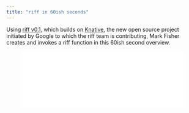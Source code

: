 ```yaml
---
title: "riff in 60ish seconds"
---
```


Using [riff v0.1](https://projectriff.io/blog/announcing-riff-0-1-0-on-Knative/), which builds on [Knative](https://github.com/knative/docs), the new open source project initiated by Google to which the riff team is contributing, Mark Fisher creates and invokes a riff function in this 60ish second overview.

<figure class="video-container">
  <iframe src="//www.youtube.com/embed/izSLUdTSOF8" frameborder="0" allowfullscreen width="100%"></iframe>
</figure>